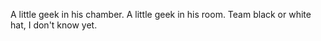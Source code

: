 A little geek in his chamber. A little geek in his room. Team black or white hat, I don't know yet.
